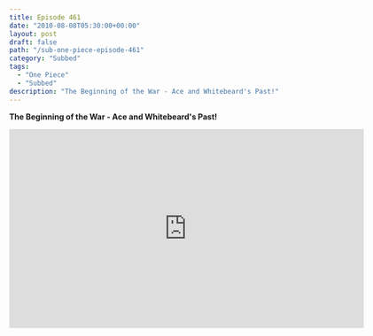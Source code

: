 ```yaml
---
title: Episode 461
date: "2010-08-08T05:30:00+00:00"
layout: post
draft: false
path: "/sub-one-piece-episode-461"
category: "Subbed"
tags:
  - "One Piece"
  - "Subbed"
description: "The Beginning of the War - Ace and Whitebeard's Past!"
---
```


**The Beginning of the War - Ace and Whitebeard's Past!**

<iframe width="640" height="360" src="https://www.rapidvideo.com/e/G6FRPEUCKU" frameborder="0" marginwidth=0 marginheight=0 scrolling=no allowfullscreen></iframe>

